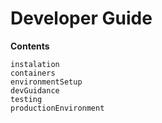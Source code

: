 # Developer Guide

**Contents**

```{toctree}
instalation
containers
environmentSetup
devGuidance
testing
productionEnvironment